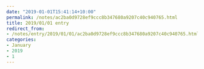 ```yaml
---
date: "2019-01-01T15:41:14+10:00"
permalink: /notes/ac2ba0d9728ef9ccc8b347680a9207c40c940765.html
title: 2019/01/01 entry
redirect_from:
- /notes/entry/2019/01/01/ac2ba0d9728ef9ccc8b347680a9207c40c940765.html
categories:
- January
- 2019
- 1
---
```

